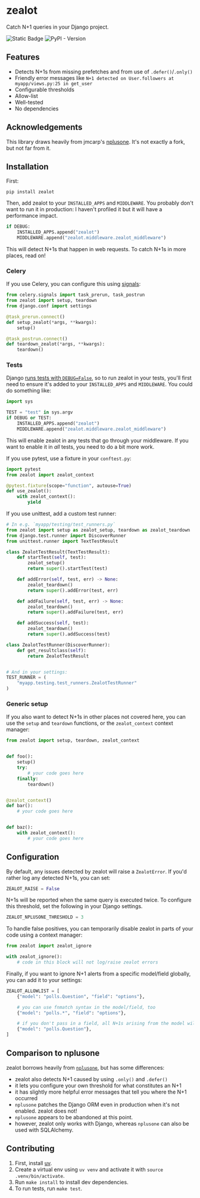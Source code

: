 # zealot

Catch N+1 queries in your Django project.

![Static Badge](https://img.shields.io/badge/license-MIT-brightgreen)
![PyPI - Version](https://img.shields.io/pypi/v/zealot?color=lightgrey)

## Features

- Detects N+1s from missing prefetches and from use of `.defer()`/`.only()`
- Friendly error messages like `N+1 detected on User.followers at myapp/views.py:25 in get_user`
- Configurable thresholds
- Allow-list
- Well-tested
- No dependencies

## Acknowledgements

This library draws heavily from jmcarp's [nplusone](https://github.com/jmcarp/nplusone/).
It's not exactly a fork, but not far from it.

## Installation

First:

```
pip install zealot
```

Then, add zealot to your `INSTALLED_APPS` and `MIDDLEWARE`. You probably
don't want to run it in production: I haven't profiled it but it will have a performance
impact.

```python
if DEBUG:
    INSTALLED_APPS.append("zealot")
    MIDDLEWARE.append("zealot.middleware.zealot_middleware")
```

This will detect N+1s that happen in web requests. To catch N+1s in more places,
read on!

### Celery

If you use Celery, you can configure this using [signals](https://docs.celeryq.dev/en/stable/userguide/signals.html):

```python
from celery.signals import task_prerun, task_postrun
from zealot import setup, teardown
from django.conf import settings

@task_prerun.connect()
def setup_zealot(*args, **kwargs):
    setup()

@task_postrun.connect()
def teardown_zealot(*args, **kwargs):
    teardown()
```

### Tests

Django [runs tests with `DEBUG=False`](https://docs.djangoproject.com/en/5.0/topics/testing/overview/#other-test-conditions),
so to run zealot in your tests, you'll first need to ensure it's added to your
`INSTALLED_APPS` and `MIDDLEWARE`. You could do something like:

```python
import sys

TEST = "test" in sys.argv
if DEBUG or TEST:
    INSTALLED_APPS.append("zealot")
    MIDDLEWARE.append("zealot.middleware.zealot_middleware")
```

This will enable zealot in any tests that go through your middleware. If you want to enable
it in _all_ tests, you need to do a bit more work.

If you use pytest, use a fixture in your `conftest.py`:

```python
import pytest
from zealot import zealot_context

@pytest.fixture(scope="function", autouse=True)
def use_zealot():
    with zealot_context():
        yield
```

If you use unittest, add a custom test runner:

```python
# In e.g. `myapp/testing/test_runners.py`
from zealot import setup as zealot_setup, teardown as zealot_teardown
from django.test.runner import DiscoverRunner
from unittest.runner import TextTestResult

class ZealotTestResult(TextTestResult):
    def startTest(self, test):
        zealot_setup()
        return super().startTest(test)

    def addError(self, test, err) -> None:
        zealot_teardown()
        return super().addError(test, err)

    def addFailure(self, test, err) -> None:
        zealot_teardown()
        return super().addFailure(test, err)

    def addSuccess(self, test):
        zealot_teardown()
        return super().addSuccess(test)

class ZealotTestRunner(DiscoverRunner):
    def get_resultclass(self):
        return ZealotTestResult


# And in your settings:
TEST_RUNNER = (
    "myapp.testing.test_runners.ZealotTestRunner"
)
```

### Generic setup

If you also want to detect N+1s in other places not covered here, you can use the `setup` and
`teardown` functions, or the `zealot_context` context manager:

```python
from zealot import setup, teardown, zealot_context


def foo():
    setup()
    try:
        # your code goes here
    finally:
        teardown()


@zealot_context()
def bar():
    # your code goes here


def baz():
    with zealot_context():
        # your code goes here
```

## Configuration

By default, any issues detected by zealot will raise a `ZealotError`. If you'd
rather log any detected N+1s, you can set:

```python
ZEALOT_RAISE = False
```

N+1s will be reported when the same query is executed twice. To configure this
threshold, set the following in your Django settings.

```python
ZEALOT_NPLUSONE_THRESHOLD = 3
```

To handle false positives, you can temporarily disable zealot in parts of your code
using a context manager:

```python
from zealot import zealot_ignore

with zealot_ignore():
    # code in this block will not log/raise zealot errors
```

Finally, if you want to ignore N+1 alerts from a specific model/field globally, you can
add it to your settings:

```python
ZEALOT_ALLOWLIST = [
    {"model": "polls.Question", "field": "options"},

    # you can use fnmatch syntax in the model/field, too
    {"model": "polls.*", "field": "options"},

    # if you don't pass in a field, all N+1s arising from the model will be ignored
    {"model": "polls.Question"},
]
```

## Comparison to nplusone

zealot borrows heavily from [`nplusone`](https://github.com/jmcarp/nplusone), but has some differences:
- zealot also detects N+1 caused by using `.only()` and `.defer()`
- it lets you configure your own threshold for what constitutes an N+1
- it has slightly more helpful error messages that tell you where the N+1 occurred
- `nplusone` patches the Django ORM even in production when it's not enabled. zealot does not!
- `nplusone` appears to be abandoned at this point.
- however, zealot only works with Django, whereas `nplusone` can also be used with SQLAlchemy.

## Contributing

1. First, install [uv](https://github.com/astral-sh/uv).
2. Create a virtual env using `uv venv` and activate it with `source .venv/bin/activate`.
3. Run `make install` to install dev dependencies.
4. To run tests, run `make test`.
